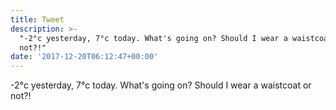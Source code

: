 ```yaml
---
title: Tweet
description: >-
  "-2°c yesterday, 7°c today. What's going on? Should I wear a waistcoat or
  not?!"
date: '2017-12-20T06:12:47+00:00'
---
```

-2°c yesterday, 7°c today. What's going on? Should I wear a waistcoat or not?!

